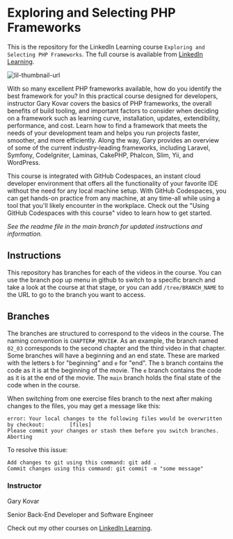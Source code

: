 # Exploring and Selecting PHP Frameworks
This is the repository for the LinkedIn Learning course `Exploring and Selecting PHP Frameworks`. The full course is available from [LinkedIn Learning][lil-course-url].

![lil-thumbnail-url] 

<p>With so many excellent PHP frameworks available, how do you identify the best framework for you? In this practical course designed for developers, instructor Gary Kovar covers the basics of PHP frameworks, the overall benefits of build tooling, and important factors to consider when deciding on a framework such as learning curve, installation, updates, extendibility, performance, and cost. Learn how to find a framework that meets the needs of your development team and helps you run projects faster, smoother, and more efficiently. Along the way, Gary provides an overview of some of the current industry-leading frameworks, including Laravel, Symfony, CodeIgniter, Laminas, CakePHP, Phalcon, Slim, Yii, and WordPress.</p><p>This course is integrated with GitHub Codespaces, an instant cloud developer environment that offers all the functionality of your favorite IDE without the need for any local machine setup. With GitHub Codespaces, you can get hands-on practice from any machine, at any time-all while using a tool that you'll likely encounter in the workplace. Check out the "Using GitHub Codespaces with this course" video to learn how to get started.</p>

_See the readme file in the main branch for updated instructions and information._
## Instructions
This repository has branches for each of the videos in the course. You can use the branch pop up menu in github to switch to a specific branch and take a look at the course at that stage, or you can add `/tree/BRANCH_NAME` to the URL to go to the branch you want to access.

## Branches
The branches are structured to correspond to the videos in the course. The naming convention is `CHAPTER#_MOVIE#`. As an example, the branch named `02_03` corresponds to the second chapter and the third video in that chapter. 
Some branches will have a beginning and an end state. These are marked with the letters `b` for "beginning" and `e` for "end". The `b` branch contains the code as it is at the beginning of the movie. The `e` branch contains the code as it is at the end of the movie. The `main` branch holds the final state of the code when in the course.

When switching from one exercise files branch to the next after making changes to the files, you may get a message like this:

    error: Your local changes to the following files would be overwritten by checkout:        [files]
    Please commit your changes or stash them before you switch branches.
    Aborting

To resolve this issue:
	
    Add changes to git using this command: git add .
	Commit changes using this command: git commit -m "some message"

### Instructor

Gary Kovar

Senior Back-End Developer and Software Engineer
         

Check out my other courses on [LinkedIn Learning](https://www.linkedin.com/learning/instructors/gary-kovar?u=104).


[0]: # (Replace these placeholder URLs with actual course URLs)

[lil-course-url]: https://www.linkedin.com/learning/exploring-and-selecting-php-frameworks
[lil-thumbnail-url]: https://media.licdn.com/dms/image/D4D0DAQFAcnLX7wn-PA/learning-public-crop_675_1200/0/1716225956060?e=2147483647&v=beta&t=SLKqepo--nh143g6JZyv5wIm5nlB7-wr0yfl02FC2T4


